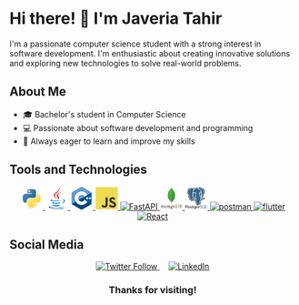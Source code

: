 # Hi there! 👋 I'm Javeria Tahir

I'm a passionate computer science student with a strong interest in software development. I'm enthusiastic about creating innovative solutions and exploring new technologies to solve real-world problems.

## About Me

- 🎓 Bachelor's student in Computer Science
- 💻 Passionate about software development and programming
- 🌟 Always eager to learn and improve my skills

## Tools and Technologies

<p align="center">
  <a href="https://www.python.org" target="_blank" rel="noreferrer">
    <img src="https://raw.githubusercontent.com/devicons/devicon/master/icons/python/python-original.svg" alt="python" width="40" height="40"/>
  </a>
  <a href="https://www.java.com" target="_blank" rel="noreferrer">
    <img src="https://raw.githubusercontent.com/devicons/devicon/master/icons/java/java-original.svg" alt="java" width="40" height="40"/>
  </a>
  <a href="https://www.w3schools.com/cpp/" target="_blank" rel="noreferrer">
    <img src="https://raw.githubusercontent.com/devicons/devicon/master/icons/cplusplus/cplusplus-original.svg" alt="cplusplus" width="40" height="40"/>
  </a> 
  <a href="https://developer.mozilla.org/en-US/docs/Web/JavaScript" target="_blank" rel="noreferrer">
    <img src="https://raw.githubusercontent.com/devicons/devicon/master/icons/javascript/javascript-original.svg" alt="javascript" width="40" height="40"/>
  </a> 
  <a href="https://fastapi.tiangolo.com/" target="_blank" rel="noreferrer">
    <img src="https://img.shields.io/badge/-FastAPI-009688?logo=fastapi&logoColor=white" alt="FastAPI" width="70" height="40"/>
  </a>
  <a href="https://www.mongodb.com/" target="_blank" rel="noreferrer">
    <img src="https://raw.githubusercontent.com/devicons/devicon/master/icons/mongodb/mongodb-original-wordmark.svg" alt="mongodb" width="40" height="40"/>
  </a> 
  <a href="https://www.postgresql.org" target="_blank" rel="noreferrer">
    <img src="https://raw.githubusercontent.com/devicons/devicon/master/icons/postgresql/postgresql-original-wordmark.svg" alt="postgresql" width="40" height="40"/>
  </a> 
  <a href="https://postman.com" target="_blank" rel="noreferrer">
    <img src="https://www.vectorlogo.zone/logos/getpostman/getpostman-icon.svg" alt="postman" width="40" height="40"/>


  </a> 
  <a href="https://flutter.dev" target="_blank" rel="noreferrer">
  <img src="https://www.vectorlogo.zone/logos/flutterio/flutterio-icon.svg" alt="flutter" width="40" height="40"/>
</a>

  <a href="https://react.com" target="_blank" rel="noreferrer">
  <img src="https://www.vectorlogo.zone/logos/reactjs/reactjs-icon.svg" alt="React" width="40" height="40"/>
</a>

</p>

## Social Media

<p align="center">
  <a href="https://twitter.com/Javeria_t02" target="_blank">
    <img src="https://img.shields.io/twitter/follow/Javeria_t02?style=social" alt="Twitter Follow" height="25">
  </a>
  &nbsp;&nbsp;&nbsp;
  <a href="https://www.linkedin.com/in/javeria-tahir-304554282/" target="_blank">
    <img src="https://img.shields.io/badge/-Javeria%20Tahir-blue?style=flat-square&logo=Linkedin&logoColor=white" alt="LinkedIn" height="25">
  </a>
</p>

<h3 align="center">Thanks for visiting! </h3>
